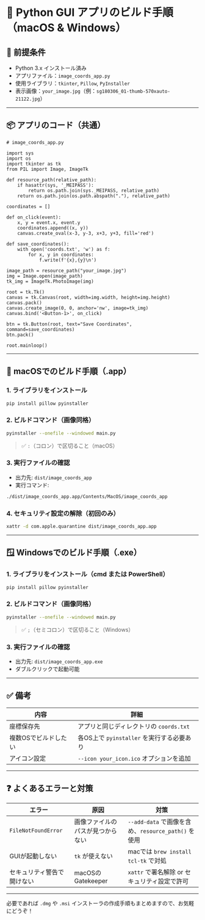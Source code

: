 # 💪 Python GUI アプリのビルド手順（macOS & Windows）

## 📁 前提条件

- Python 3.x インストール済み
- アプリファイル：`image_coords_app.py`
- 使用ライブラリ：`tkinter`, `Pillow`, `PyInstaller`
- 表示画像：`your_image.jpg`（例：`sg180306_01-thumb-570xauto-21122.jpg`）

---

## 📦 アプリのコード（共通）

```
# image_coords_app.py

import sys
import os
import tkinter as tk
from PIL import Image, ImageTk

def resource_path(relative_path):
    if hasattr(sys, '_MEIPASS'):
        return os.path.join(sys._MEIPASS, relative_path)
    return os.path.join(os.path.abspath("."), relative_path)

coordinates = []

def on_click(event):
    x, y = event.x, event.y
    coordinates.append((x, y))
    canvas.create_oval(x-3, y-3, x+3, y+3, fill='red')

def save_coordinates():
    with open('coords.txt', 'w') as f:
        for x, y in coordinates:
            f.write(f'{x},{y}\n')

image_path = resource_path("your_image.jpg")
img = Image.open(image_path)
tk_img = ImageTk.PhotoImage(img)

root = tk.Tk()
canvas = tk.Canvas(root, width=img.width, height=img.height)
canvas.pack()
canvas.create_image(0, 0, anchor='nw', image=tk_img)
canvas.bind('<Button-1>', on_click)

btn = tk.Button(root, text="Save Coordinates", command=save_coordinates)
btn.pack()

root.mainloop()
```

---

## 🍎 macOSでのビルド手順（.app）

### 1. ライブラリをインストール

```bash
pip install pillow pyinstaller
```

### 2. ビルドコマンド（画像同格）

```bash
pyinstaller --onefile --windowed main.py
```

> ✅ `:`（コロン）で区切ること（macOS）

### 3. 実行ファイルの確認

- 出力先: `dist/image_coords_app`
- 実行コマンド:

```bash
./dist/image_coords_app.app/Contents/MacOS/image_coords_app
```

### 4. セキュリティ設定の解除（初回のみ）

```bash
xattr -d com.apple.quarantine dist/image_coords_app.app
```

---

## 🪟 Windowsでのビルド手順（.exe）

### 1. ライブラリをインストール（cmd または PowerShell）

```bash
pip install pillow pyinstaller
```

### 2. ビルドコマンド（画像同格）

```bash
pyinstaller --onefile --windowed main.py
```

> ✅ `;`（セミコロン）で区切ること（Windows）

### 3. 実行ファイルの確認

- 出力先: `dist/image_coords_app.exe`
- ダブルクリックで起動可能

---

## ✅ 備考

| 内容                 | 詳細                                        |
| -------------------- | ------------------------------------------- |
| 座標保存先           | アプリと同じディレクトリの `coords.txt`   |
| 複数OSでビルドしたい | 各OS上で `pyinstaller` を実行する必要あり |
| アイコン設定         | `--icon your_icon.ico` オプションを追加   |

---

## ❓ よくあるエラーと対策

| エラー                     | 原因                             | 対策                                                    |
| -------------------------- | -------------------------------- | ------------------------------------------------------- |
| `FileNotFoundError`      | 画像ファイルのパスが見つからない | `--add-data` で画像を含め、`resource_path()` を使用 |
| GUIが起動しない            | `tk` が使えない                | macでは `brew install tcl-tk` で対処                  |
| セキュリティ警告で開けない | macOSのGatekeeper                | `xattr` で署名解除 or セキュリティ設定で許可          |

---

必要であれば `.dmg` や `.msi` インストーラの作成手順もまとめますので、お気軽にどうぞ！
